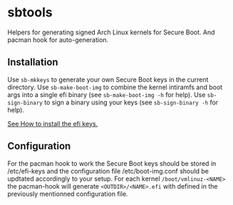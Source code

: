 # sbtools

Helpers for generating signed Arch Linux kernels for Secure Boot.
And pacman hook for auto-generation.

## Installation

Use `sb-mkkeys` to generate your own Secure Boot keys in the current directory.
Use `sb-make-boot-img` to combine the kernel intiramfs and boot args into a single
efi binary (see `sb-make-boot-img -h` for help).
Use `sb-sign-binary` to sign a binary using your keys (see `sb-sign-binary -h` for
help).

[See How to install the efi keys.](http://www.rodsbooks.com/efi-bootloaders/controlling-sb.html#secureone)

## Configuration

For the pacman hook to work the Secure Boot keys should be stored in /etc/efi-keys
and the configuration file /etc/boot-img.conf should be updtated accordingly to
your setup.
For each kernel `/boot/vmlinuz-<NAME>` the pacman-hook will generate
`<OUTDIR>/<NAME>.efi` with <OUTDIR> defined in the previously mentionned
configuration file.
